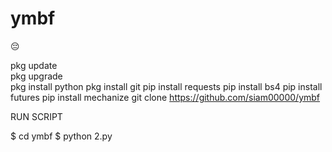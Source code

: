# ymbf


😔

pkg update  
pkg upgrade  
pkg install python 
pkg install git 
 pip install requests 
 pip install bs4
 pip install futures 
 pip install mechanize 
 git clone https://github.com/siam00000/ymbf

RUN SCRIPT

$ cd  ymbf
$ python 2.py
